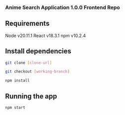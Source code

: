 ###  Anime Search Application 1.0.0 Frontend Repo

## Requirements
Node v20.11.1
React v18.3.1
npm v10.2.4

## Install dependencies
```bash
git clone [clone-url]

git checkout [working-branch]

npm install
```

## Running the app
```bash
npm start
```